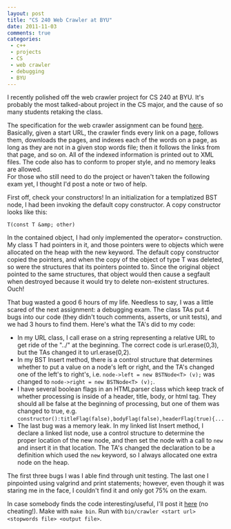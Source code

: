 ```yaml
---
layout: post
title: "CS 240 Web Crawler at BYU"
date: 2011-11-03
comments: true
categories:
 - c++
 - projects
 - CS
 - web crawler
 - debugging
 - BYU
---
```


I recently polished off the web crawler project for CS 240 at BYU. It's probably the most talked-about project in the CS major, and the cause of so many students retaking the class.

The specification for the web crawler assignment can be found [here](http://students.cs.byu.edu/~cs240ta/fall2011/projects/crawler/). Basically, given a start URL, the crawler finds every link on a page, follows them, downloads the pages, and indexes each of the words on a page, as long as they are not in a given stop words file; then it follows the links from that page, and so on. All of the indexed information is printed out to XML files. The code also has to conform to proper style, and no memory leaks are allowed.<br />For those who still need to do the project or haven't taken the following exam yet, I thought I'd post a note or two of help.

First off, check your constructors! In an initialization for a templatized BST node, I had been invoking the default copy constructor. A copy constructor looks like this:

    T(const T &amp; other)

In the contained object, I had only implemented the operator= construction. My class T had pointers in it, and those pointers were to objects which were allocated on the heap with the new keyword. The default copy constructor copied the pointers, and when the copy of the object of type T was deleted, so were the structures that its pointers pointed to. Since the original object pointed to the same structures, that object would then cause a segfault when destroyed because it would try to delete non-existent structures. Ouch!

That bug wasted a good 6 hours of my life. Needless to say, I was a little scared of the next assignment: a debugging exam. The class TAs put 4 bugs into our code (they didn't touch comments, asserts, or unit tests), and we had 3 hours to find them. Here's what the TA's did to my code:

 * In my URL class, I call erase on a string representing a relative URL to get ride of the "../" at the beginning. The correct code is url.erase(0,3), but the TAs changed it to url.erase(0,2).
 * In my BST Insert method, there is a control structure that determines whether to put a value on a node's left or right, and the TA's changed one of the left's to right's, i.e. `node->left = new BSTNode<T> (v);` was changed to `node->right = new BSTNode<T> (v);`.
 * I have several boolean flags in an HTMLparser class which keep track of whether processing is inside of a header, title, body, or html tag. They should all be false at the beginning of processing, but one of them was changed to true, e.g. `constructor():titleFlag(false),bodyFlag(false),headerFlag(true){...`
 * The last bug was a memory leak. In my linked list Insert method, I declare a linked list node, use a control structure to determine the proper location of the new node, and then set the node with a call to `new` and insert it in that location. The TA's changed the declaration to be a definition which used the `new` keyword, so I always allocated one extra node on the heap.

The first three bugs I was I able find through unit testing. The last one I pinpointed using valgrind and print statements; however, even though it was staring me in the face, I couldn't find it and only got 75% on the exam.

In case somebody finds the code interesting/useful, I'll post it [here](https://sites.google.com/site/complingfiles/files/crawler.7z?attredirects=0&d=1) (no cheating!). Make with `make bin`. Run with `bin/crawler <start url> <stopwords file> <output file>`.
